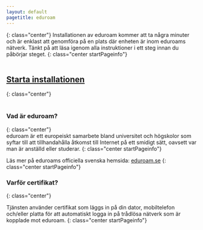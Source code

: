 ```yaml
---
layout: default
pagetitle: eduroam
---
```


{: class="center"}
Installationen av eduroam kommer att ta några minuter och är enklast att genomföra på en plats där enheten är inom eduroams nätverk. Tänkt på att läsa igenom alla instruktioner i ett steg innan du påbörjar steget.
{: class="center startPageinfo"}
<br>
<br>

## [Starta installationen](./macos)
{: class="center"}
<br>
<br>

### Vad är eduroam?
{: class="center"}
<br>
eduroam är ett europeiskt samarbete bland universitet och högskolor som syftar till att tillhandahålla åtkomst till Internet på ett smidigt sätt, oavsett var man är anställd eller studerar. 
{: class="center startPageinfo"}
<br>

Läs mer på eduroams officiella svenska hemsida: [eduroam.se](www.eduroam.se)
{: class="center startPageinfo"}
<br>

### Varför certifikat?
{: class="center"}
<br>

Tjänsten använder certifikat som läggs in på din dator, mobiltelefon och/eller platta för att automatiskt logga in på trådlösa nätverk som är kopplade mot eduroam.
{: class="center startPageinfo"}
<br>
<br>
